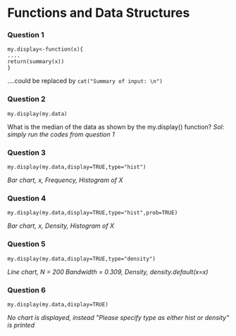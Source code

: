 # Functions and Data Structures

### Question 1

```
my.display<-function(x){
....
return(summary(x))
}
```

....could be replaced by `cat("Summary of input: \n")`

### Question 2

```
my.display(my.data)
```
What is the median of the data as shown by the my.display() function? 
*Sol: simply run the codes from question 1*

### Question 3

```
my.display(my.data,display=TRUE,type="hist")
```

*Bar chart, x, Frequency, Histogram of X*

### Question 4

```
my.display(my.data,display=TRUE,type="hist",prob=TRUE)
```

*Bar chart, x, Density, Histogram of X*

### Question 5

```
my.display(my.data,display=TRUE,type="density")
```
*Line chart, N = 200 Bandwidth = 0.309, Density, density.default(x=x)*

### Question 6

```
my.display(my.data,display=TRUE)
```
*No chart is displayed, instead "Please specify type as either hist or density" is printed*
